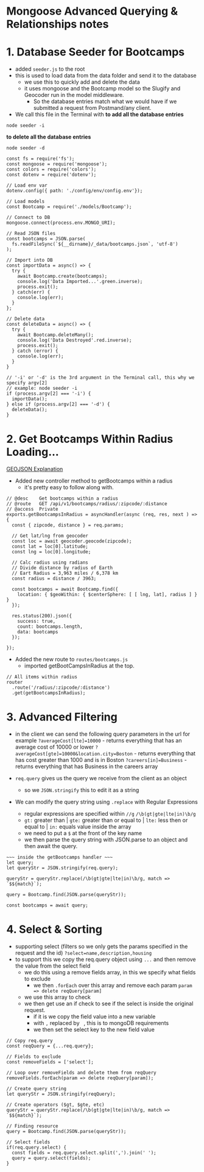 # Mongoose Advanced Querying & Relationships notes

# 1. Database Seeder for Bootcamps
- added `seeder.js` to the root
- this is used to load data from the data folder and send it to the database
  - we use this to quickly add and delete the data
  - it uses mongoose and the Bootcamp model so the Slugify and Geocoder run in the model middleware. 
    - So the database entries match what we would have if we submitted a request from Postmand/any client.
- We call this file in the Terminal with 
**to add all the database entries**
``` JS Terminal
node seeder -i
```
**to delete all the database entries**
``` JS Terminal
node seeder -d
```


``` JS seeder.js
const fs = require('fs');
const mongoose = require('mongoose');
const colors = require('colors');
const dotenv = require('dotenv');

// Load env var
dotenv.config({ path: './config/env/config.env'});

// Load models
const Bootcamp = require('./models/Bootcamp');

// Connect to DB
mongoose.connect(process.env.MONGO_URI);

// Read JSON files
const bootcamps = JSON.parse(
  fs.readFileSync(`${__dirname}/_data/bootcamps.json`, 'utf-8')
);

// Import into DB
const importData = async() => {
  try {
    await Bootcamp.create(bootcamps);
    console.log('Data Imported...'.green.inverse);
    process.exit();
  } catch(err) {
    console.log(err);
  }
};

// Delete data
const deleteData = async() => {
  try {
    await Bootcamp.deleteMany();
    console.log('Data Destroyed'.red.inverse);
    process.exit();
  } catch (error) {
    console.log(err);
  }
}

// '-i' or '-d' is the 3rd argument in the Terminal call, this why we specify argv[2]
// example: node seeder -i
if (process.argv[2] === '-i') {
  importData();
} else if (process.argv[2] === '-d') {
  deleteData();
}
```

# 2. Get Bootcamps Within Radius Loading...
[GEOJSON Explanation](https://geojson.org/)
- Added new controller method to getBootcamps within a radius
  - it's pretty easy to follow along with.
``` JS controllers/bootcamps.js
// @desc    Get bootcamps within a radius
// @route   GET /api/v1/bootcamps/radius/:zipcode/:distance
// @access  Private
exports.getBootcampsInRadius = asyncHandler(async (req, res, next ) => {
  const { zipcode, distance } = req.params;

  // Get lat/lng from geocoder
  const loc = await geocoder.geocode(zipcode);
  const lat = loc[0].latitude;
  const lng = loc[0].longitude;

  // Calc radius using radians
  // Divide distance by radius of Earth
  // Eart Radius = 3,963 miles / 6,378 km
  const radius = distance / 3963;

  const bootcamps = await Bootcamp.find({
    location: { $geoWithin: { $centerSphere: [ [ lng, lat], radius ] } }
  });

  res.status(200).json({
    success: true,
    count: bootcamps.length,
    data: bootcamps
  });

});
```

- Added the new route to `routes/bootcamps.js` 
  - imported getBootCampsInRadius at the top.
``` JS routes/bootcamps.js
// All items within radius
router 
  .route('/radius/:zipcode/:distance')
  .get(getBootcampsInRadius);
```

# 3. Advanced Filtering
- in the client we can send the following query parameters in the url for example
  `?averageCost[lte]=10000` - returns everything that has an average cost of 10000 or lower
  `?averageCost[gte]=10000&location.city=Boston` - returns everything that has cost greater than 1000 and is in Boston
  `?careers[in]=Business` - returns everything that has Business in the careers array

- `req.query` gives us the query we receive from the client as an object
  - so we `JSON.stringify` this to edit it as a string
- We can modify the query string using `.replace` with Regular Expressions
  - regular expressions are specified within `//g`
    `/\b(gt|gte|lte|in)\b/g`
  - `gt:` greater than | `gte:` greater than or equal to | `lte:` less then or equal to | `in:` equals value inside the array
  - we need to put a `$` at the front of the key name
  - we then parse the query string with JSON.parse to an object and then await the query.

``` JS controllers/bootcamps.js
~~~ inside the getBootcamps handler ~~~
let query;
let queryStr = JSON.stringify(req.query);

queryStr = queryStr.replace(/\b(gt|gte|lte|in)\b/g, match => `$${match}`);

query = Bootcamp.find(JSON.parse(queryStr));

const bootcamps = await query;
```

# 4. Select & Sorting
- supporting select (filters so we only gets the params specified in the request and the id)
  `?select=name,description,housing`
- to support this we copy the req.query object using `...` and then remove the value from the select field
  - we do this using a remove fields array, in this we specify what fields to exclude
    - we then `.forEach` over this array and remove each param `param => delete reqQuery[param]` 
  - we use this array to check 
  - we then get use an if check to see if the select is inside the original request.
    - if it is we copy the field value into a new variable 
    - with  `,` replaced by ` `, this is to mongoDB requirements
    - we then set the select key to the new field value

``` JS controllers/bootcamps.js
// Copy req.query
const reqQuery = {...req.query};

// Fields to exclude
const removeFields = ['select'];

// Loop over removeFields and delete them from reqQuery
removeFields.forEach(param => delete reqQuery[param]);

// Create query string
let queryStr = JSON.stringify(reqQuery);

// Create operators ($gt, $gte, etc) 
queryStr = queryStr.replace(/\b(gt|gte|lte|in)\b/g, match => `$${match}`);

// Finding resource
query = Bootcamp.find(JSON.parse(queryStr));

// Select fields
if(req.query.select) {
  const fields = req.query.select.split(',').join(' ');
  query = query.select(fields);
}
```


